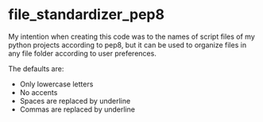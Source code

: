 # file_standardizer_pep8
My intention when creating this code was to the names of script files of my python projects according to pep8, 
but it can be used to organize files in any file folder according to user preferences. 

The defaults are: 
- Only lowercase letters 
- No accents 
- Spaces are replaced by underline 
- Commas are replaced by underline
